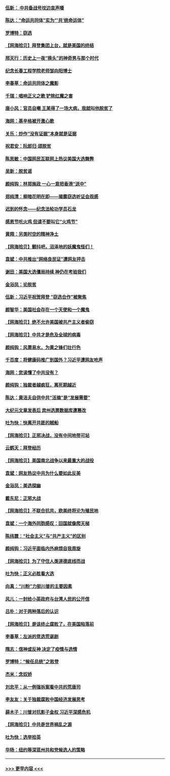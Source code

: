 #### [伍新： 中共备战号坟边哀声嚎](../pages/nsc993/n12593086.md?t=12040702) 
#### [陈达：“命运共同体”实为“‘共’统命运体”](../pages/nsc993/n12590865.md?t=12040702) 
#### [罗博特：窃选](../pages/nsc993/n12590619.md?t=12040702) 
#### [【网海拾贝】拜登集团上台，就是美国的终结](../pages/nsc993/n12589725.md?t=12040702) 
#### [邢天行：历史上一夜“换头”的神奇男与那个时代](../pages/nsc993/n12589424.md?t=12040702) 
#### [纪念长春工程学院老师邹向阳博士](../pages/nsc993/n12585390.md?t=12040702) 
#### [李春草：命运共同体之魔影](../pages/nsc993/n12585026.md?t=12040702) 
#### [千瑞：唱响正义之歌 铲除红魔之害](../pages/nsc993/n12585002.md?t=12040702) 
#### [唐小风：官员自嘲 王某得了一场大病，我就叫他脱贫了](../pages/nsc993/n12584981.md?t=12040702) 
#### [海网：基辛格被开激心歌](../pages/nsc993/n12584946.md?t=12040702) 
#### [关乐：炒作“没有证据”本身就是证据](../pages/nsc993/n12583146.md?t=12040702) 
#### [祝君安：阮郎归‧颂脱贫](../pages/nsc993/n12583119.md?t=12040702) 
#### [陈思敏：中国网民互联网上热议美国大选舞弊](../pages/nsc993/n12582845.md?t=12040702) 
#### [吴新：脱贫谣](../pages/nsc993/n12580839.md?t=12040702) 
#### [颜纯钩：林郑施政 一心一意把香港“送中”](../pages/nsc993/n12580805.md?t=12040702) 
#### [郑纯清：柳暗花明在即——揭露窃选听证会观感](../pages/nsc993/n12580795.md?t=12040702) 
#### [迟到的怀念——纪念法轮功学员石龙](../pages/nsc993/n12580245.md?t=12040702) 
#### [感恩节吃火鸡  但请不要叫它“火鸡节”](../pages/nsc993/n12580252.md?t=12040702) 
#### [黄翔：另类时空的精神净土](../pages/nsc993/n12578638.md?t=12040702) 
#### [【网海拾贝】颤抖吧，沼泽地的妖魔鬼怪们！](../pages/nsc993/n12578552.md?t=12040702) 
#### [袁斌：中共推出“网络良民证”遭网友抨击](../pages/nsc993/n12578511.md?t=12040702) 
#### [谢田：美国大选僵局持续 神仍在考验我们](../pages/nsc993/n12577432.md?t=12040702) 
#### [金浴凤：论脱贫](../pages/nsc993/n12576386.md?t=12040702) 
#### [伍新：习近平祝贺拜登 “窃选合作”被聚焦](../pages/nsc993/n12576358.md?t=12040702) 
#### [颜智华：美国社会存在一个天使和一个魔鬼](../pages/nsc993/n12574299.md?t=12040702) 
#### [【网海拾贝】绝不允许美国被共产主义者偷窃](../pages/nsc993/n12573396.md?t=12040702) 
#### [【网海拾贝】中共才是危及全球的病毒](../pages/nsc993/n12571204.md?t=12040702) 
#### [颜纯钩：风萧易水，为黄之锋们壮行色](../pages/nsc993/n12571487.md?t=12040702) 
#### [千百度：将健康码推广到国外？习近平遭网友呛声](../pages/nsc993/n12570808.md?t=12040702) 
#### [海网：您读懂了中共没有？](../pages/nsc993/n12570487.md?t=12040702) 
#### [颜纯钩：独裁者越疯狂，离死期越近](../pages/nsc993/n12569055.md?t=12040702) 
#### [陈达：黄洁夫自供中共“活摘”是“发展需要”](../pages/nsc993/n12568541.md?t=12040702) 
#### [大纪元文章发表后 宾州选票数据库遭篡改](../pages/nsc993/n12568105.md?t=12040702) 
#### [吐为快：快离开共匪的贼船](../pages/nsc993/n12568462.md?t=12040702) 
#### [【网海拾贝】正邪决战，没有中间地带可站](../pages/nsc993/n12568439.md?t=12040702) 
#### [云鹤天：拜登经历](../pages/nsc993/n12567294.md?t=12040702) 
#### [【网海拾贝】美国南北战争以来最重大的战役](../pages/nsc993/n12567247.md?t=12040702) 
#### [袁斌：网友热议中共为什么要如此反美](../pages/nsc993/n12567162.md?t=12040702) 
#### [金浴凤：美选探幽](../pages/nsc993/n12567147.md?t=12040702) 
#### [戴东尼：正邪大战](../pages/nsc993/n12567033.md?t=12040702) 
#### [【网海拾贝】不联合抗共，欧美终将沦为殖民地](../pages/nsc993/n12565068.md?t=12040702) 
#### [袁斌：一个海外同胞感叹：回国就像爬天梯](../pages/nsc993/n12564986.md?t=12040702) 
#### [陈纬霆：“社会主义”与“共产主义”的区别](../pages/nsc993/n12562417.md?t=12040702) 
#### [颜纯钩：习近平面临内外麻烦自我周旋](../pages/nsc993/n12563356.md?t=12040702) 
#### [【网海拾贝】为了守住人类道德底线而战](../pages/nsc993/n12562542.md?t=12040702) 
#### [吐为快：正义必胜看大选](../pages/nsc993/n12561967.md?t=12040702) 
#### [向真：“川粉”力挺川普的主要因素](../pages/nsc993/n12560774.md?t=12040702) 
#### [风儿：一封给小英政府与台湾人民的公开信](../pages/nsc993/n12560581.md?t=12040702) 
#### [吕朴：对于两种落后的认识](../pages/nsc993/n12560492.md?t=12040702) 
#### [【网海拾贝】是该终止腐败了，在美国陷落前](../pages/nsc993/n12559936.md?t=12040702) 
#### [李春草：左派的竞选荒诞剧](../pages/nsc993/n12558380.md?t=12040702) 
#### [隋志：信神或反神 决定了疫情与选情](../pages/nsc993/n12558255.md?t=12040702) 
#### [罗博特：“候任总统”之败登](../pages/nsc993/n12558189.md?t=12040702) 
#### [杰米：念奴娇](../pages/nsc993/n12558174.md?t=12040702) 
#### [刘忠平：从一例强拆案看中共的荒唐司](../pages/nsc993/n12558036.md?t=12040702) 
#### [李友友：关于独裁腐败中国经济发展思考](../pages/nsc993/n12558004.md?t=12040702) 
#### [薛木子：川普对抗影子金权 习近平深感危机](../pages/nsc993/n12557342.md?t=12040702) 
#### [【网海拾贝】中共是世界祸乱之源](../pages/nsc993/n12555353.md?t=12040702) 
#### [吐为快：选举拾英](../pages/nsc993/n12555041.md?t=12040702) 
#### [华旸：纽约等深蓝州共和党候选人的策略](../pages/nsc993/n12554309.md?t=12040702) 

----
#### [ >>> 更早内容 <<< ](../indexes/nsc993-earlier.md)

